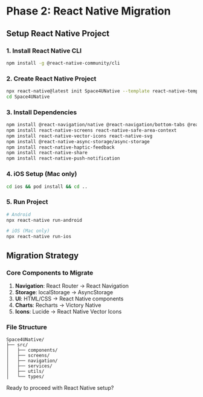 # Phase 2: React Native Migration

## Setup React Native Project

### 1. Install React Native CLI
```bash
npm install -g @react-native-community/cli
```

### 2. Create React Native Project
```bash
npx react-native@latest init Space4UNative --template react-native-template-typescript
cd Space4UNative
```

### 3. Install Dependencies
```bash
npm install @react-navigation/native @react-navigation/bottom-tabs @react-navigation/stack
npm install react-native-screens react-native-safe-area-context
npm install react-native-vector-icons react-native-svg
npm install @react-native-async-storage/async-storage
npm install react-native-haptic-feedback
npm install react-native-share
npm install react-native-push-notification
```

### 4. iOS Setup (Mac only)
```bash
cd ios && pod install && cd ..
```

### 5. Run Project
```bash
# Android
npx react-native run-android

# iOS (Mac only)
npx react-native run-ios
```

## Migration Strategy

### Core Components to Migrate
1. **Navigation**: React Router → React Navigation
2. **Storage**: localStorage → AsyncStorage  
3. **UI**: HTML/CSS → React Native components
4. **Charts**: Recharts → Victory Native
5. **Icons**: Lucide → React Native Vector Icons

### File Structure
```
Space4UNative/
├── src/
│   ├── components/
│   ├── screens/
│   ├── navigation/
│   ├── services/
│   ├── utils/
│   └── types/
```

Ready to proceed with React Native setup?